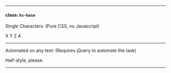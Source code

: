<hr/>
<h4>class: <code>hs-base</code></h4>
<p>Single Characters: (Pure CSS, no Javascript)</p>
<span class="halfStyle hs-base" data-content="X">X</span>
<span class="halfStyle hs-base" data-content="Y">Y</span>
<span class="halfStyle hs-base" data-content="Z">Z</span>
<span class="halfStyle hs-base" data-content="A">A</span>
<hr/>
<p>Automated on any text: (Requires jQuery to automate the task)</p>
<span class="textToHalfStyle" data-halfstyle="hs-base">Half-style, please.</span>
<hr/>
